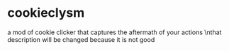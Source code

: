 # cookieclysm
a mod of cookie clicker that captures the aftermath of your actions
\nthat description will be changed because it is not good
